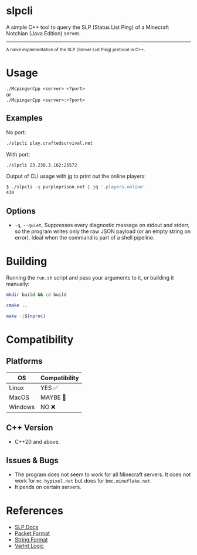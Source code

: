 # slpcli

A simple C++ tool to query the SLP (Status List Ping) of a Minecraft Notchian (Java Edition) server.

---

<small>A naive implementation of the SLP (Server List Ping) protocol in C++.</small>

# Usage

`./McpingerCpp <server> <?port>`  
or  
`./McpingerCpp <server>:<?port>`

## Examples

No port:
```bash
./slpcli play.craftedsurvival.net
```
With port:
```bash
./slpcli 23.230.3.162:25572
```

Output of CLI usage with <a href="https://jqlang.org/" target="_blank" rel="noopener noreferrer">jq</a> to print out the online players:
```bash
$ ./slpcli -q purpleprison.net | jq '.players.online'
438
```

## Options

* `-q`, `--quiet`, Suppresses every diagnostic message on stdout and stderr, so the program writes only the raw JSON payload (or an empty string on error). Ideal when the command is part of a shell pipeline.

# Building

Running the `run.sh` script and pass your arguments to it, or building it manually:

```bash
mkdir build && cd build
```

```bash
cmake ..
```

```bash
make -j$(nproc)
```

# Compatibility

## Platforms

| OS      | Compatibility |
|---------|---------------|
| Linux   | YES ✅         |
| MacOS   | MAYBE 🤔       |
| Windows | NO ❌          |

## C++ Version

* C++20 and above.

## Issues & Bugs

* The program does not seem to work for all Minecraft servers. It does not work for `mc.hypixel.net` but does for `bmc.mineflake.net`.
* It pends on certain servers.

# References

* <a href="https://minecraft.wiki/w/Java_Edition_protocol/Server_List_Ping" target="_blank" rel="noopener noreferrer">SLP Docs</a>
* <a href="https://minecraft.wiki/w/Java_Edition_protocol/Packets" target="_blank" rel="noopener noreferrer">Packet Format</a>
* <a href="https://minecraft.wiki/w/Java_Edition_protocol/Data_types#Type:String" target="_blank" rel="noopener noreferrer">String Format</a>
* <a href="https://minecraft.wiki/w/Java_Edition_protocol/Packets#VarInt_and_VarLong" target="_blank" rel="noopener noreferrer">VarInt Logic</a>
